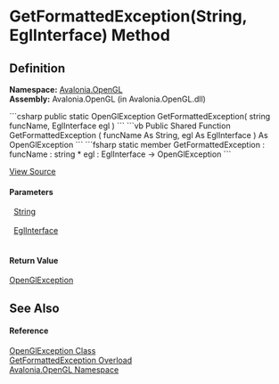 # GetFormattedException(String, EglInterface) Method




## Definition
**Namespace:** <a href="N_Avalonia_OpenGL">Avalonia.OpenGL</a>  
**Assembly:** Avalonia.OpenGL (in Avalonia.OpenGL.dll)

<Tabs groupId="api-code-preview">
<TabItem value="csharp" label="C#">
```csharp
public static OpenGlException GetFormattedException(
	string funcName,
	EglInterface egl
)
```
</TabItem>
<TabItem value="vb" label="VB">
```vb
Public Shared Function GetFormattedException ( 
	funcName As String,
	egl As EglInterface
) As OpenGlException
```
</TabItem>
<TabItem value="fsharp" label="F#">
```fsharp
static member GetFormattedException : 
        funcName : string * 
        egl : EglInterface -> OpenGlException 
```
</TabItem>
</Tabs>



<a href="https://github.com/AvaloniaUI/Avalonia/tree/master/src/Avalonia.OpenGL/OpenGlException.cs#L21" title="View the source code">View Source</a>



#### Parameters
<dl><dt>  <a href="https://learn.microsoft.com/dotnet/api/system.string" target="_blank" rel="noopener noreferrer">String</a></dt><dd> </dd><dt>  <a href="T_Avalonia_OpenGL_Egl_EglInterface">EglInterface</a></dt><dd> </dd></dl>

#### Return Value
<a href="T_Avalonia_OpenGL_OpenGlException">OpenGlException</a>

## See Also


#### Reference
<a href="T_Avalonia_OpenGL_OpenGlException">OpenGlException Class</a>  
<a href="Overload_Avalonia_OpenGL_OpenGlException_GetFormattedException">GetFormattedException Overload</a>  
<a href="N_Avalonia_OpenGL">Avalonia.OpenGL Namespace</a>  

